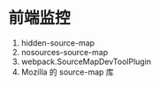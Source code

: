 # 前端监控

1. hidden-source-map
2. nosources-source-map
3. webpack.SourceMapDevToolPlugin
4. Mozilla 的 source-map 库
 